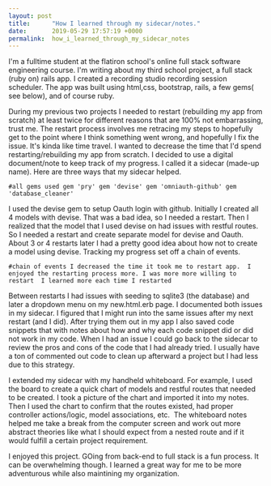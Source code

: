 ```yaml
---
layout: post
title:      "How I learned through my sidecar/notes."
date:       2019-05-29 17:57:19 +0000
permalink:  how_i_learned_through_my_sidecar_notes
---
```


I'm a fulltime student at the flatiron school's online full stack software engineering course. I'm writing about my third school project, a full stack (ruby on) rails app. I created a recording studio recording session scheduler. The app was built using html,css, bootstrap, rails, a few gems( see below), and of course ruby. 

During my previous two projects I needed to restart (rebuilding my app from scratch) at least twice for different reasons that are 100% not embarrassing, trust me. The restart process involves me retracing my steps to hopefully get to the point where I think something went wrong, and hopefully I fix the issue.  It's kinda like time travel. I wanted to decrease the time that I'd spend restarting/rebuilding my app from scratch. I decided to use a digital document/note to keep track of my progress. I called it a sidecar (made-up name). Here are three ways that my sidecar helped.

`#all gems used
gem 'pry'
gem 'devise'
gem 'omniauth-github'
gem 'database_cleaner'`

I used the devise gem to setup Oauth login with github. Initially I created all 4 models with devise. That was a bad idea, so I needed a restart. Then I realized that the model that I used devise on had issues with restful routes. So I needed a restart and create  separate model for devise and Oauth. About 3 or 4 restarts later I had a pretty good idea about how not to create a model using devise. Tracking my progress set off a chain of events. 


`#chain of events
I decreased the time it took me to restart app. 
I enjoyed the restarting process more.
I was more more willing to restart 
I learned more each time I restarted` 

Between restarts I had issues with seeding to sqlite3 (the database) and later a dropdown menu on my new.html.erb page. I documented both issues in my sidecar. I figured that I might run into the same issues after my next restart (and I did). After trying them out in my app I also saved code snippets that with notes about how and why each code snippet did or did not work in my code. When I had an issue I could go back to the sidecar to review the pros and cons of the code that I had already tried. I usually have a ton of commented out code to clean up afterward a project but I had less due to this strategy. 

I extended my sidecar with my handheld whiteboard. For example, I used the board to create a quick chart of models and restful routes that needed to be created. I took a picture of the chart and imported it into my notes. Then I used the chart to confirm that the routes existed, had proper controller actions/logic, model associations, etc.  The whiteboard notes helped me take a break from the computer screen and work out more abstract theories like what I should expect from a nested route and if it would fulfill a certain project requirement.

I enjoyed this project. GOing from back-end to full stack is a fun process. It can be overwhelming though. I learned a great way for me to be more adventurous while also maintining my organization. 
